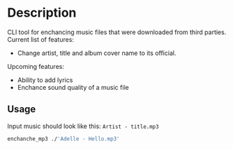 # Description
CLI tool for enchancing music files that were downloaded from third parties.  
Current list of features:
- Change artist, title and album cover name to its official.

Upcoming features:
- Ability to add lyrics
- Enchance sound quality of a music file

## Usage
Input music should look like this: `Artist - title.mp3`
```bash
enchanche_mp3 ./'Adelle - Hello.mp3'
```